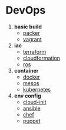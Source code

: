 # DevOps

1. **basic build**
   - [packer](container/kubernetes.md)
   - [vagrant](container/kubernetes.md)
2. **iac**
   - [terraform](container/kubernetes.md)
   - [cloudformation](container/kubernetes.md)
   - [ros](container/kubernetes.md)
3. **container**
   - [docker](container/kubernetes.md)
   - [mesos](container/kubernetes.md)
   - [kubernetes](container/kubernetes.md)
4. **env config**
   - [cloud-init](container/kubernetes.md)
   - [ansible](container/kubernetes.md)
   - [chef](container/kubernetes.md)
   - [puppet](container/kubernetes.md)
